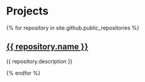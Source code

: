 
# Projects


{% for repository in site.github.public_repositories %}
<h2><a href='{{ repository.html_url }}'> {{ repository.name }}</a></h2>

{{ repository.description }}

{% endfor %}
